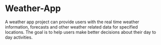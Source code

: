 # Weather-App

A weather app project can provide users with the real time weather information, forecasts and other weather related data for specified locations. 
The goal is to help users make better decisions about their day to day activities.

